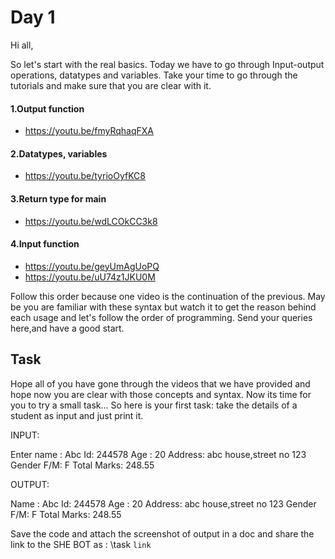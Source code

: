 # Day 1


Hi all,

So let's start with the real basics. Today we have to go through Input-output operations, datatypes and variables. Take your time to go through the tutorials and make sure that you are clear with it.

#### 1.Output function
- https://youtu.be/fmyRqhaqFXA

#### 2.Datatypes, variables
- https://youtu.be/tyrioOyfKC8

#### 3.Return type for main
- https://youtu.be/wdLCOkCC3k8

#### 4.Input function
- https://youtu.be/geyUmAgUoPQ
- https://youtu.be/uU74z1JKU0M

Follow this order because one video is the continuation of the previous.
May be you are familiar with these syntax but watch it to get the reason behind each usage and let's follow the order of programming.
Send your queries here,and have a good start.




## Task

Hope all of you have gone through the videos that we have provided and hope now you are clear with those concepts and syntax. Now its time for you to try a small task...
       So here is your first task: take the details of a student as input and just print it. 
      
INPUT:
  
Enter name : Abc
Id: 244578
Age : 20
Address: abc house,street no 123
Gender F/M: F
Total Marks: 248.55

OUTPUT:
  
Name : Abc
Id: 244578
Age : 20
Address: abc house,street no 123
Gender F/M: F
Total Marks: 248.55

Save the code and attach the  screenshot of output in a doc and share the link to the SHE BOT as :  \task `link`
